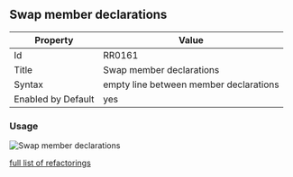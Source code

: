 ## Swap member declarations

Property | Value
--- | --- 
Id | RR0161
Title | Swap member declarations
Syntax | empty line between member declarations
Enabled by Default | yes

### Usage

![Swap member declarations](../../images/refactorings/SwapMemberDeclarations.png)

[full list of refactorings](Refactorings.md)
